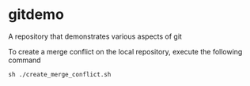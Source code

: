 # gitdemo
A repository that demonstrates various aspects of git

To create a merge conflict on the local repository, execute the following command 

`sh ./create_merge_conflict.sh`
